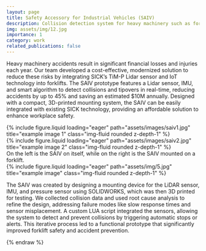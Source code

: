 ```yaml
---
layout: page
title: Safety Accessory for Industrial Vehicles (SAIV)
description: Collision detection system for heavy machinery such as forklifts.
img: assets/img/12.jpg
importance: 1
category: work
related_publications: false
---
```


Heavy machinery accidents result in significant financial losses and injuries each year. Our team developed a cost-effective, modernized solution to reduce these risks by integrating SICK’s TiM-P Lidar sensor and IoT technology into forklifts. The SAIV prototype features a Lidar sensor, IMU, and smart algorithm to detect collisions and tipovers in real-time, reducing accidents by up to 45% and saving an estimated $10M annually. Designed with a compact, 3D-printed mounting system, the SAIV can be easily integrated with existing SICK technology, providing an affordable solution to enhance workplace safety.

<div class="row">
    <div class="col-sm mt-3 mt-md-0">
        {% include figure.liquid loading="eager" path="assets/images/saiv1.jpg" title="example image 1" class="img-fluid rounded z-depth-1" %}
    </div>
    <div class="col-sm mt-3 mt-md-0">
        {% include figure.liquid loading="eager" path="assets/images/saiv2.jpg" title="example image 2" class="img-fluid rounded z-depth-1" %}
    </div>
</div>
<div class="caption">
    On the left is the SAIV on itself, while on the right is the SAIV mounted on a forklift. 
</div>
<div class="row">
    <div class="col-sm mt-3 mt-md-0">
        {% include figure.liquid loading="eager" path="assets/img/5.jpg" title="example image" class="img-fluid rounded z-depth-1" %}
    </div>
</div>

The SAIV was created by designing a mounting device for the LiDAR sensor, IMU, and pressure sensor using SOLIDWORKS, which was then 3D printed for testing. We collected collision data and used root cause analysis to refine the design, addressing failure modes like slow response times and sensor misplacement. A custom LUA script integrated the sensors, allowing the system to detect and prevent collisions by triggering automatic stops or alerts. This iterative process led to a functional prototype that significantly improved forklift safety and accident prevention.


{% endraw %}
